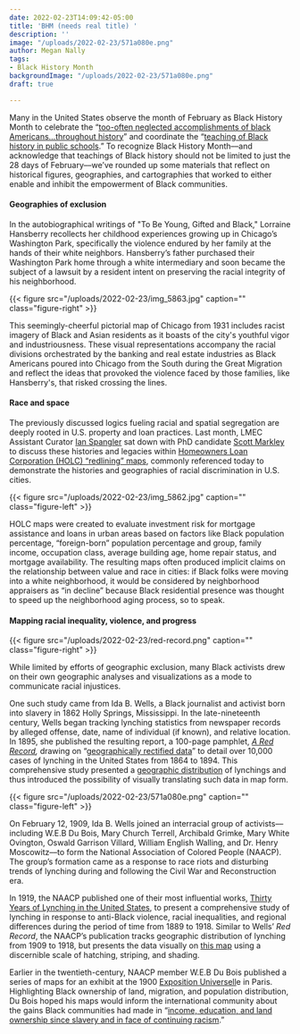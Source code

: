 ```yaml
---
date: 2022-02-23T14:09:42-05:00
title: 'BHM (needs real title) '
description: ''
image: "/uploads/2022-02-23/571a080e.png"
author: Megan Nally
tags:
- Black History Month
backgroundImage: "/uploads/2022-02-23/571a080e.png"
draft: true

---
```

Many in the United States observe the month of February as Black History Month to celebrate the “[too-often neglected accomplishments of black Americans...throughout history](https://blackhistorymonth.gov/about/)” and coordinate the “[teaching of Black history in public schools](https://www.npr.org/2022/02/01/1075623826/why-is-february-black-history-month).” To recognize Black History Month––and acknowledge that teachings of Black history should not be limited to just the 28 days of February––we’ve rounded up some materials that reflect on historical figures, geographies, and cartographies that worked to either enable and inhibit the empowerment of Black communities.

#### Geographies of exclusion

In the autobiographical writings of "To Be Young, Gifted and Black," Lorraine Hansberry recollects her childhood experiences growing up in Chicago’s Washington Park, specifically the violence endured by her family at the hands of their white neighbors. Hansberry’s father purchased their Washington Park home through a white intermediary and soon became the subject of a lawsuit by a resident intent on preserving the racial integrity of his neighborhood.

{{< figure src="/uploads/2022-02-23/img_5863.jpg" caption="" class="figure-right" >}}

This seemingly-cheerful pictorial map of Chicago from 1931 includes racist imagery of Black and Asian residents as it boasts of the city's youthful vigor and industriousness. These visual representations accompany the racial divisions orchestrated by the banking and real estate industries as Black Americans poured into Chicago from the South during the Great Migration and reflect the ideas that provoked the violence faced by those families, like Hansberry's, that risked crossing the lines.

#### Race and space

The previously discussed logics fueling racial and spatial segregation are deeply rooted in U.S. property and loan practices. Last month, LMEC Assistant Curator [Ian Spangler](https://www.leventhalmap.org/about/people/ian-spangler/) sat down with PhD candidate [Scott Markley](https://snmarkley1.github.io/) to discuss these histories and legacies within [Homeowners Loan Corporation (HOLC) “redlining” maps](https://www.leventhalmap.org/articles/scott-markley-interview/), commonly referenced today to demonstrate the histories and geographies of racial discrimination in U.S. cities.

{{< figure src="/uploads/2022-02-23/img_5862.jpg" caption="" class="figure-left" >}}

HOLC maps were created to evaluate investment risk for mortgage assistance and loans in urban areas based on factors like Black population percentage, “foreign-born” population percentage and group, family income, occupation class, average building age, home repair status, and mortgage availability. The resulting maps often produced implicit claims on the relationship between value and race in cities: if Black folks were moving into a white neighborhood, it would be considered by neighborhood appraisers as “in decline” because Black residential presence was thought to speed up the neighborhood aging process, so to speak.

#### Mapping racial inequality, violence, and progress

{{< figure src="/uploads/2022-02-23/red-record.png" caption="" class="figure-right" >}}

While limited by efforts of geographic exclusion, many Black activists drew on their own geographic analyses and visualizations as a mode to communicate racial injustices.

One such study came from Ida B. Wells, a Black journalist and activist born into slavery in 1862 Holly Springs, Mississippi. In the late-nineteenth century, Wells began tracking lynching statistics from newspaper records by alleged offense, date, name of individual (if known), and relative location. In 1895, she published the resulting report, a 100-page pamphlet, [_A Red Record_](https://catalog.loc.gov/vwebv/search?searchCode=LCCN&searchArg=2020446877&searchType=1&permalink=y)_,_ drawing on “[geographically rectified data](https://blogs.loc.gov/maps/2022/01/visualizing-injustice-early-naacp-cartographers-and-racial-inequality-in-america/)” to detail over 10,000 cases of lynching in the United States from 1864 to 1894. This comprehensive study presented a [geographic distribution](https://www.nypl.org/events/exhibitions/galleries/beginnings/item/3548) of lynchings and thus introduced the possibility of visually translating such data in map form.

{{< figure src="/uploads/2022-02-23/571a080e.png" caption="" class="figure-left" >}}

On February 12, 1909, Ida B. Wells joined an interracial group of activists––including W.E.B Du Bois, Mary Church Terrell, Archibald Grimke, Mary White Ovington, Oswald Garrison Villard, William English Walling, and Dr. Henry Moscowitz––to form the National Association of Colored People (NAACP). The group’s formation came as a response to race riots and disturbing trends of lynching during and following the Civil War and Reconstruction era.

In 1919, the NAACP published one of their most influential works, [Thirty Years of Lynching in the United States](https://catalog.loc.gov/vwebv/holdingsInfo?searchId=12706&recCount=25&recPointer=0&bibId=8720588), to present a comprehensive study of lynching in response to anti-Black violence, racial inequalities, and regional differences during the period of time from 1889 to 1918. Similar to Wells’ _Red Record_, the NAACP’s publication tracks geographic distribution of lynching from 1909 to 1918, but presents the data visually on [this map](https://www.loc.gov/static/classroom-materials/naacp-a-century-in-the-fight-for-freedom/documents/lynching.pdf) using a discernible scale of hatching, striping, and shading.

Earlier in the twentieth-century, NAACP member W.E.B Du Bois published a series of maps for an exhibit at the 1900 [Exposition Universell](https://blogs.loc.gov/maps/2022/01/visualizing-injustice-early-naacp-cartographers-and-racial-inequality-in-america/)e in Paris. Highlighting Black ownership of land, migration, and population distribution, Du Bois hoped his maps would inform the international community about the gains Black communities had made in “[income, education, and land ownership since slavery and in face of continuing racism](https://theconversation.com/how-black-cartographers-put-racism-on-the-map-of-america-155081).”